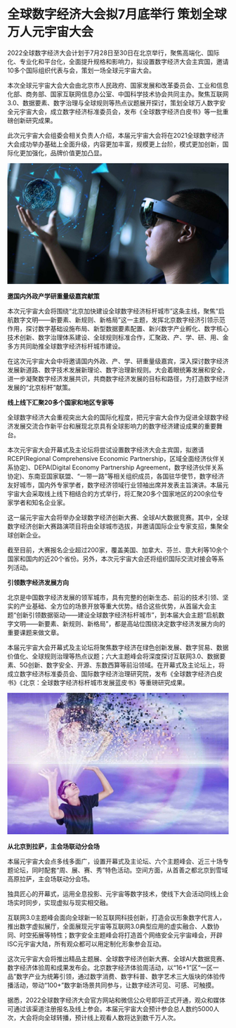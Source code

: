 # 全球数字经济大会拟7月底举行 策划全球万人元宇宙大会

2022全球数字经济大会计划于7月28日至30日在北京举行，聚焦高端化、国际化、专业化和平台化，全面提升规格和影响力，拟设置数字经济大会主宾国，邀请10多个国际组织代表与会，策划一场全球元宇宙大会。

本次全球元宇宙大会大会由北京市人民政府、国家发展和改革委员会、工业和信息化部、商务部、国家互联网信息办公室、中国科学技术协会共同主办。聚焦互联网3.0、数据要素、数字治理与全球规则等热点议题展开探讨，策划全球万人数字安全元宇宙大会，成立数字经济标准委员会，发布《全球数字经济白皮书》等一批重磅创新研究成果。

此次元宇宙大会组委会相关负责人介绍，本届元宇宙大会将在2021全球数字经济大会成功举办基础上全面升级，内容更加丰富，规模更上台阶，模式更加创新，国际化更加强化，品牌价值更加凸显。

![配图一](1762025503cec52823a3b48e6cc0e07d.jpeg)

**邀国内外政产学研重量级嘉宾献策**

本次元宇宙大会将围绕“北京加快建设全球数字经济标杆城市”这条主线，聚焦“启航数字文明——新要素、新规则、新格局”这一主题，发挥北京数字经济引领示范作用，探讨数字基础设施布局、新型数据要素配置、新兴数字产业孵化、数字核心技术创新、数字治理体系建设、全球规则标准合作，汇聚政、产、学、研、用、金多方共同助推全球数字经济标杆城市建设。

在这次元宇宙大会中将邀请国内外政、产、学、研重量级嘉宾，深入探讨数字经济发展新道路、数字技术发展新理论、数字治理新规则。大会着眼统筹发展和安全，进一步凝聚数字经济发展共识，共商数字经济发展的目标和路径，为打造数字经济发展的“北京标杆”献策。

**线上线下汇聚20多个国家和地区专家等**

全球数字经济大会重视突出大会的国际化程度，把元宇宙大会作为促进全球数字经济发展交流合作新平台和展现北京具有全球影响力的数字经济建设成果的重要舞台。

本次元宇宙大会开幕式及主论坛将尝试设置数字经济大会主宾国，拟邀请RCEP(Regional Comprehensive Economic Partnership，区域全面经济伙伴关系协定)、DEPA(Digital Economy Partnership Agreement，数字经济伙伴关系协定)、东南亚国家联盟、“一带一路”等相关组织成员，各国驻华使节，数字经济友好城市，国内外专家学者，数字经济领域行业领袖出席并发表主旨演讲。本届元宇宙大会采取线上线下相结合的方式举行，将汇聚20多个国家地区的200余位专家学者和知名企业家。

这一届元宇宙大会将举办全球数字经济创新大赛、全球AI大数据竞赛。其中，全球数字经济创新大赛路演项目将由全球城市选拔，并邀请国际企业专家支招，集聚全球创新企业。

截至目前，大赛报名企业超过200家，覆盖美国、加拿大、芬兰、意大利等10余个国家和国内的近20个省份。另外，本次元宇宙大会还将组织国际交流对接会等系列活动。

**引领数字经济发展方向**

北京是中国数字经济发展的领军城市，具有完整的创新生态、前沿的技术引领、坚实的产业基础、全方位的场景开放等重大优势。结合这些优势，从首届大会主题“创新引领数据驱动——建设全球数字经济标杆城市”，到本届大会主题“启航数字文明——新要素、新规则、新格局”，都是高站位围绕决定数字经济发展方向的重要课题来做文章。

本届元宇宙大会开幕式及主论坛将聚焦数字经济在绿色创新发展、数字贸易、数据价值化、全球规则治理等热点议题；六大主题峰会将深度探讨互联网3.0、数据要素、5G创新、数字安全、开源、东数西算等前沿领域。在开幕式及主论坛上，将成立数字经济标准委员会、国际数字经济治理研究院，发布《全球数字经济白皮书》《北京：全球数字经济标杆城市发展蓝皮书》等重磅研究成果。

![配图二](7790f6e214b354a48cde698fdf39b00b.jpeg)

**从北京到拉萨，主会场联动分会场**

本届元宇宙大会点多线多面广，设置开幕式及主论坛、六个主题峰会、近三十场专题论坛，同时配套“周、展、赛、秀”特色活动。空间方面，从首善之都北京到雪域高原拉萨，主会场联动分会场。

独具匠心的开幕式，运用全息投影、元宇宙等数字技术，使线下大会活动同线上会场实时同步，实现虚拟与现实相交融。

互联网3.0主题峰会面向全球新一轮互联网科技创新，打造会议形象数字代言人，推出数字虚拟展厅，全面展现元宇宙等互联网3.0典型应用的虚实融合、人数协同、时空拓展等特性；数字安全主题峰会将打造首个网络安全元宇宙峰会，开辟ISC元宇宙大陆，所有观众都可以用定制化形象参会互动。

这次元宇宙大会将推出精品主题展、全球数字经济创新大赛、全球AI大数据竞赛、数字经济体验周和成果发布会。北京数字经济体验周活动，以“16+1”区“一区一品”数字产业为统筹引领，通过数字消费、数字科普、数字艺术三大版块的体验传播活动，带动“100+”数字新场景共同参与，让数字经济可见、可感、可触摸。

据悉，2022全球数字经济大会官方网站和微信公众号即将正式开通，观众和媒体可通过该渠道注册报名及线上参会。本届元宇宙大会预计参会总人数约5000人次，大会将向全球转播，预计线上观看人数将达到数千万人次。

